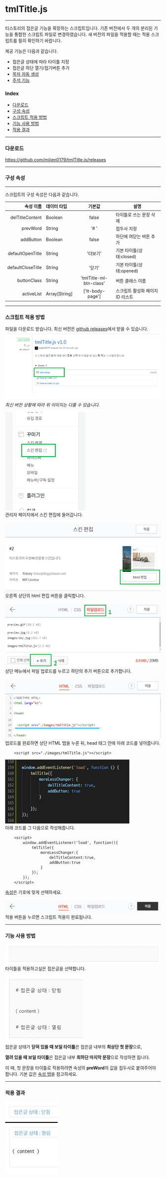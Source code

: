 # tmlTitle.js
---
티스토리의 접은글 기능을 확장하는 스크립트입니다. 기존 버전에서 두 개의 분리된 기능을 통합한 스크립트 파일로 변경하였습니다. 새 버전의 파일을 적용할 때는 적용 스크립트를 필히 확인하기 바랍니다.

제공 기능은 다음과 같습니다.
* 접은글 상태에 따라 타이틀 지정
* 접은글 하단 열기/접기버튼 추가
* [목차 자동 생성](indexor.md)
* [주석 기능](footNote.md)

### Index
* [다운로드](#다운로드)
* [구성 속성](#구성-속성)
* [스크립트 적용 방법](#스크립트-적용-방법)
* [기능 사용 방법](#기능-사용-방법)
* [적용 결과](#적용-결과)

---
### 다운로드

https://github.com/mijien0179/tmlTitle.js/releases


---

### 구성 속성
---
스크립트의 구성 속성은 다음과 같습니다.

|속성 이름                  |데이터 타입            |기본값     				|설명   							|
|--------------------------:|:----------------------|:-------------------------:|-----------------------------------|
|delTitleContent            |Boolean                |false      				|타이틀로 쓰는 문장 삭제			|
|prevWord                   |String                 |'# '       				|접두사 지정						|
|addButton					|Boolean				|false						|하단에 여닫는 버튼 추가			|
|defaultOpenTitle			|String					|'더보기'					|기본 타이틀(상태:closed)			|
|defaultCloseTitle			|String					|'닫기'						|기본 타이틀(상태:opened)			|
|buttonClass				|String					|'tmlTitle-ml-btn-class'	|버튼 클래스 이름					|
|activeList					|Array[String]			|['tt-body-page']			|스크립트 활성화 페이지 ID 리스트	|

---
### 스크립트 적용 방법
파일을 다운로드 받습니다. 최신 버전은 [github releases](https://github.com/mijien0179/tmlTitle.js/releases)에서 받을 수 있습니다.
![파일 다운로드 예시](./images/download-location.png)<br>
*최신 버전 상황에 따라 위 이미지는 다를 수 있습니다.* 




![꾸미기 들어가기](./images/apply1.png)<br>
관리자 페이지에서 스킨 편집에 들어갑니다.



![HTML 수정 클릭](./images/apply2.png)<br>
오른쪽 상단의 html 편집 버튼을 클릭합니다.



![스크립트 파일 업로드](./images/apply3.png)<br>
상단 메뉴에서 파일 업로드를 누르고 하단의 추가 버튼으로 추가합니다.



![스크립트 적용-로딩](./images/apply4.png)<br>
업로드를 완료하면 상단 HTML 탭을 누른 뒤, head 태그 안에 아래 코드를 넣어줍니다.
```
    <script src="./images/tmlTitle.js"></script>
```



![스크립트 적용-함수호출](./images/apply5.png)<br>
아래 코드를 그 다음으로 작성해줍니다.
```
	<script>
		window.addEventListener('load', function(){
			tmlTitle({
				moreLessChanger:{
					delTitleContent:true,
					addButton:true
				}
			});
		});
	</script>
```
[속성](#구성-속성)은 기호에 맞게 선택하세요.

![적용 버튼 클릭](./images/apply6.png)<br>
적용 버튼을 누르면 스크립트 적용이 완료됩니다.

---
### 기능 사용 방법
![접은글 선택](./images/using1.png)<br>
타이틀을 적용하고싶은 접은글을 선택합니다.

![타이틀 작성](./images/using2.png)<br>
접은글 상태가 **닫혀 있을 때 보일 타이틀**은 접은글 내부의 **최상단 첫 문장**으로,

**열려 있을 때 보일 타이틀**은 접은글 내부 **최하단 마지막 문장**으로 작성하면 됩니다.

이 때, 첫 문장을 타이틀로 적용하려면 속성의 **preWord**의 값을 접두사로 붙여주어야 합니다. 기본 값은 [속성 탭](#구성-속성)을 참고하세요.

---
### 적용 결과
![적용 결과](./images/using-view.png)
